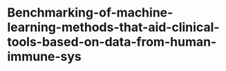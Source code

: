 # Benchmarking-of-machine-learning-methods-that-aid-clinical-tools-based-on-data-from-human-immune-sys